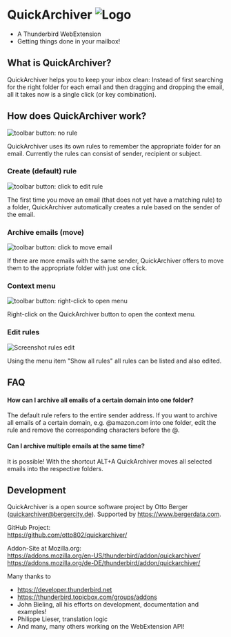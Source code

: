 QuickArchiver ![Logo](https://github.com/otto802/quickarchiver/raw/master/src/content/icons/dark/qa_move.svg)
=============

- A Thunderbird WebExtension
- Getting things done in your mailbox!



## What is QuickArchiver?

QuickArchiver helps you to keep your inbox clean: Instead of first searching for the right folder for each email and then dragging and dropping the email, all it takes now is a single click (or key combination).

## How does QuickArchiver work?

![toolbar button: no rule](https://github.com/otto802/quickarchiver/raw/master/src/content/tab/images/toolbar_no_rule@2x.png)

QuickArchiver uses its own rules to remember the appropriate folder for an email. Currently the rules can consist of sender, recipient or subject.

### Create (default) rule

![toolbar button: click to edit rule](https://github.com/otto802/quickarchiver/raw/master/src/content/tab/images/toolbar_editrule@2x.png)

The first time you move an email (that does not yet have a matching rule) to a folder, QuickArchiver automatically creates a rule based on the sender of the email.

### Archive emails (move)

![toolbar button: click to move email](https://github.com/otto802/quickarchiver/raw/master/src/content/tab/images/toolbar_move@2x.png)

If there are more emails with the same sender, QuickArchiver offers to move them to the appropriate folder with just one click.

### Context menu

![toolbar button: right-click to open menu](https://github.com/otto802/quickarchiver/raw/master/src/content/tab/images/toolbar_menu@2x.png)

Right-click on the QuickArchiver button to open the context menu.

### Edit rules

![Screenshot rules edit](https://github.com/otto802/quickarchiver/raw/master/src/content/tab/images/screenshot_editor@2x.png)

Using the menu item "Show all rules" all rules can be listed and also edited.

## FAQ

#### How can I archive all emails of a certain domain into one folder?

The default rule refers to the entire sender address. If you want to archive all emails of a certain domain, e.g. @amazon.com into one folder, edit the rule and remove the corresponding characters before the @.

#### Can I archive multiple emails at the same time?

It is possible! With the shortcut ALT+A QuickArchiver moves all selected emails into the respective folders.

## Development

QuickArchiver is a open source software project by Otto Berger (quickarchiver@bergercity.de). Supported by https://www.bergerdata.com.

GitHub Project:  
https://github.com/otto802/quickarchiver/

Addon-Site at Mozilla.org:  
https://addons.mozilla.org/en-US/thunderbird/addon/quickarchiver/  
https://addons.mozilla.org/de-DE/thunderbird/addon/quickarchiver/

Many thanks to

- https://developer.thunderbird.net
- https://thunderbird.topicbox.com/groups/addons
- John Bieling, all his efforts on development, documentation and examples!
- Philippe Lieser, translation logic
- And many, many others working on the WebExtension API!
